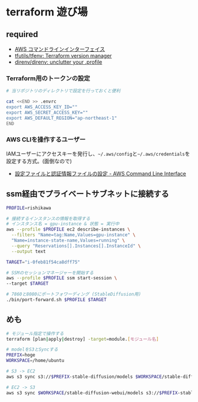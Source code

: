 # terraform 遊び場

## required

- [AWS コマンドラインインターフェイス](https://aws.amazon.com/jp/cli/)
- [tfutils/tfenv: Terraform version manager](https://github.com/tfutils/tfenv)
- [direnv/direnv: unclutter your .profile](https://github.com/direnv/direnv)

### Terraform用のトークンの設定

```bash
# 当リポジトリのディレクトリで設定を行っておくと便利

cat <<END >> .envrc
export AWS_ACCESS_KEY_ID=""
export AWS_SECRET_ACCESS_KEY=""
export AWS_DEFAULT_REGION="ap-northeast-1"
END
```

### AWS CLIを操作するユーザー

IAMユーザーにアクセスキーを発行し、`~/.aws/config`と`~/.aws/credentials`を設定する方式。(面倒なので)

- [設定ファイルと認証情報ファイルの設定 - AWS Command Line Interface](https://docs.aws.amazon.com/ja_jp/cli/latest/userguide/cli-configure-files.html)

## ssm経由でプライベートサブネットに接続する

```bash
PROFILE=rishikawa

# 接続するインスタンスの情報を取得する
# インスタンス名 = gpu-instance & 状態 = 実行中
aws --profile $PROFILE ec2 describe-instances \
  --filters "Name=tag:Name,Values=gpu-instance" \
  "Name=instance-state-name,Values=running" \
  --query "Reservations[].Instances[].InstanceId" \
  --output text

TARGET="i-0feb81f54ca8dff75"

# SSMのセッションマネージャーを開始する
aws --profile $PROFILE ssm start-session \
--target $TARGET

# 7860と8080にポートフォワーディング (StableDiffusion用)
./bin/port-forward.sh $PROFILE $TARGET
```

## めも

```bash
# モジュール指定で操作する
terraform [plan|apply|destroy] -target=module.[モジュール名]
```

```bash
# modelをS3とSyncする
PREFIX=hoge
WORKSPACE=/home/ubuntu

# S3 -> EC2
aws s3 sync s3://$PREFIX-stable-diffusion/models $WORKSPACE/stable-diffusion-web-ui/models

# EC2 -> S3
aws s3 sync $WORKSPACE/stable-diffusion-webui/models s3://$PREFIX-stable-diffusion/models
```
